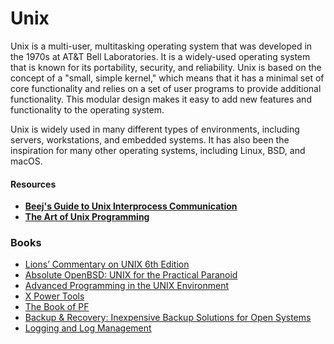 # Unix

Unix is a multi-user, multitasking operating system that was developed in the 1970s at AT\&T Bell Laboratories. It is a widely-used operating system that is known for its portability, security, and reliability. Unix is based on the concept of a "small, simple kernel," which means that it has a minimal set of core functionality and relies on a set of user programs to provide additional functionality. This modular design makes it easy to add new features and functionality to the operating system.

Unix is widely used in many different types of environments, including servers, workstations, and embedded systems. It has also been the inspiration for many other operating systems, including Linux, BSD, and macOS.

#### Resources

* [**Beej's Guide to Unix Interprocess Communication**](https://beej.us/guide/bgipc/)
* ****[**The Art of Unix Programming**](http://catb.org/esr/writings/taoup/html/index.html)****

### Books

* [Lions’ Commentary on UNIX 6th Edition](https://www.goodreads.com/book/show/337375.Lions\_Commentary\_on\_UNIX\_6th\_Edition\_with\_Source\_Code)
* [Absolute OpenBSD: UNIX for the Practical Paranoid](https://www.goodreads.com/book/show/1047249.Absolute\_OpenBSD)
* [Advanced Programming in the UNIX Environment](https://www.goodreads.com/book/show/603263.Advanced\_Programming\_in\_the\_UNIX\_Environment)
* [X Power Tools](https://www.goodreads.com/book/show/2535813.X\_Power\_Tools)
* [The Book of PF](https://www.goodreads.com/book/show/21929389-the-book-of-pf)
* [Backup & Recovery: Inexpensive Backup Solutions for Open Systems](https://www.goodreads.com/book/show/831603.Backup\_Recovery)
* [Logging and Log Management](https://www.goodreads.com/book/show/14501544-logging-and-log-management)
